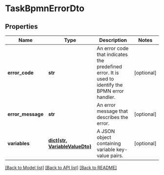 # TaskBpmnErrorDto

## Properties
Name | Type | Description | Notes
------------ | ------------- | ------------- | -------------
**error_code** | **str** | An error code that indicates the predefined error. It is used to identify the BPMN error handler. | [optional] 
**error_message** | **str** | An error message that describes the error. | [optional] 
**variables** | [**dict(str, VariableValueDto)**](VariableValueDto.md) | A JSON object containing variable key-value pairs. | [optional] 

[[Back to Model list]](../README.md#documentation-for-models) [[Back to API list]](../README.md#documentation-for-api-endpoints) [[Back to README]](../README.md)


